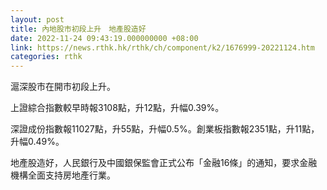 ```yaml
---
layout: post
title: 內地股市初段上升　地產股造好
date: 2022-11-24 09:43:19.000000000 +08:00
link: https://news.rthk.hk/rthk/ch/component/k2/1676999-20221124.htm
categories: rthk
---
```


滬深股市在開市初段上升。

上證綜合指數較早時報3108點，升12點，升幅0.39%。

深證成份指數報11027點，升55點，升幅0.5%。創業板指數報2351點，升11點，升幅0.49%。

地產股造好，人民銀行及中國銀保監會正式公布「金融16條」的通知，要求金融機構全面支持房地產行業。
